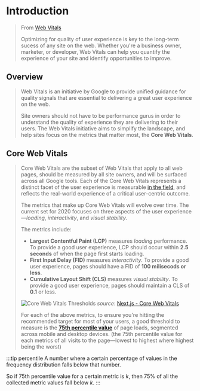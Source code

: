 # Introduction

> From [Web Vitals](https://web.dev/vitals/)
>
> Optimizing for quality of user experience is key to the long-term sucess of any site on the web. Whether you're a business owner, marketer, or developer, Web Vitals can help you quantify the experience of your site and identify opportunities to improve.

## Overview

> Web Vitals is an initiative by Google to provide unified guidance for quality signals that are essential to delivering a great user experience on the web.
>
> Site owners should not have to be performance gurus in order to understand the quality of experience they are delivering to their users. The Web Vitals initiative aims to simplify the landscape, and help sites focus on the metrics that matter most, the **Core Web Vitals**.

## Core Web Vitals

> Core Web Vitals are the subset of Web Vitals that apply to all web pages, should be measured by all site owners, and will be surfaced across all Google tools. Each of the Core Web Vitals represents a distinct facet of the user experience is measurable [in the field](./user-centric-perf-metrics#in-the-field), and reflects the real-world experience of a critical user-centric outcome.
>
> The metrics that make up Core Web Vitals will evolve over time. The current set for 2020 focuses on three aspects of the user experience—_loading_, _interactivity_, and _visual stability_.
>
> The metrics include:
>
> - **Largest Contentful Paint (LCP)** measures _loading_ performance. To provide a good user experience, LCP should occur within **2.5 seconds** of when the page first starts loading.
> - **First Input Delay (FID)** measures _interactivity_. To provide a good user experience, pages should have a FID of **100 milisecods or less**.
> - **Cumulative Layout Shift (CLS)** measures _visual stability_. To provide a good user experience, pages should maintain a CLS of **0.1** or less.
>
> ![Core Web Vitals Thresholds](/img/core-vitals-thresholds.png) _source_: [Next.js - Core Web Vitals](https://nextjs.org/learn/seo/web-performance/vitals-overview)
>
> For each of the above metrics, to ensure you're hitting the recommended target for most of your users, a good threshold to measure is the [**75th percentile value**](https://web.dev/defining-core-web-vitals-thresholds/#choice-of-percentile) of page loads, segmented across mobile and desktop devices. (the 75th percentile value for each metrics of all visits to the page—lowest to highest where highest being the worst)

:::tip percentile
A number where a certain percentage of values in the frequency distribution falls below that number.

So if 75th percentile value for a certain metric is _k_, then 75% of all the collected metric values fall below _k_.
:::
